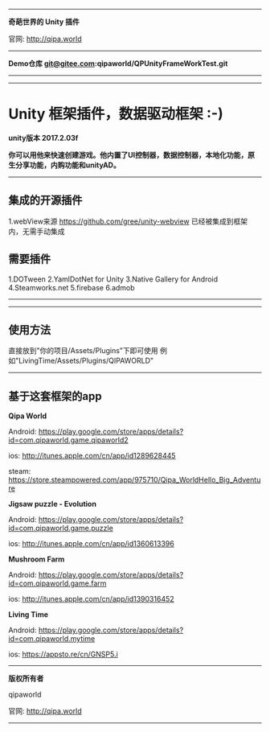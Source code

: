 <hr>

**奇葩世界的 Unity 插件**

官网: http://qipa.world

<hr>

**Demo仓库 git@gitee.com:qipaworld/QPUnityFrameWorkTest.git**

<hr>

<hr>

# Unity 框架插件，数据驱动框架 :-) #

**unity版本 2017.2.03f**

**你可以用他来快速创建游戏。他内置了UI控制器，数据控制器，本地化功能，原生分享功能，内购功能和unityAD。**

<hr>

## 集成的开源插件 ##
1.webView来源 https://github.com/gree/unity-webview 已经被集成到框架内，无需手动集成

## 需要插件 ##
1.DOTween
2.YamlDotNet for Unity
3.Native Gallery for Android 
4.Steamworks.net
5.firebase
6.admob

<hr>

<hr>

## 使用方法 ##
直接放到"你的项目/Assets/Plugins"下即可使用 例如"LivingTime/Assets/Plugins/QIPAWORLD"

<hr>

## 基于这套框架的app ##

**Qipa World**

Android: https://play.google.com/store/apps/details?id=com.qipaworld.game.qipaworld2

ios: http://itunes.apple.com/cn/app/id1289628445

steam: https://store.steampowered.com/app/975710/Qipa_WorldHello_Big_Adventure

**Jigsaw puzzle - Evolution**

Android: https://play.google.com/store/apps/details?id=com.qipaworld.game.puzzle

ios: http://itunes.apple.com/cn/app/id1360613396

**Mushroom Farm**

Android: https://play.google.com/store/apps/details?id=com.qipaworld.game.farm

ios: http://itunes.apple.com/cn/app/id1390316452

**Living Time**

Android: https://play.google.com/store/apps/details?id=com.qipaworld.mytime

ios: https://appsto.re/cn/GNSP5.i

<hr>

**版权所有者**

qipaworld

官网: http://qipa.world

<hr>